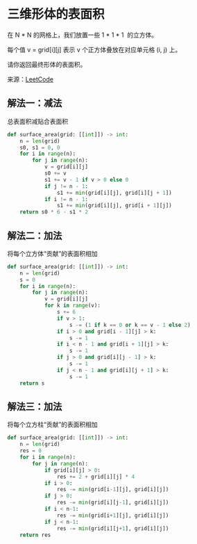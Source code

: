 # 三维形体的表面积
在 N * N 的网格上，我们放置一些 1 * 1 * 1  的立方体。

每个值 v = grid[i][j] 表示 v 个正方体叠放在对应单元格 (i, j) 上。

请你返回最终形体的表面积。

来源：[LeetCode](https://leetcode-cn.com/problems/surface-area-of-3d-shapes)

## 解法一：减法
总表面积减贴合表面积
```python
def surface_area(grid: [[int]]) -> int:
    n = len(grid)
    s0, s1 = 0, 0
    for i in range(n):
        for j in range(n):
            v = grid[i][j]
            s0 += v
            s1 += v - 1 if v > 0 else 0
            if j != n - 1:
                s1 += min(grid[i][j], grid[i][j + 1])
            if i != n - 1:
                s1 += min(grid[i][j], grid[i + 1][j])
    return s0 * 6 - s1 * 2
```

## 解法二：加法
将每个立方体“贡献”的表面积相加
```python
def surface_area(grid: [[int]]) -> int:
    n = len(grid)
    s = 0
    for i in range(n):
        for j in range(n):
            v = grid[i][j]
            for k in range(v):
                s += 6
                if v > 1:
                    s -= (1 if k == 0 or k == v - 1 else 2)
                if i > 0 and grid[i - 1][j] > k:
                    s -= 1
                if i < n - 1 and grid[i + 1][j] > k:
                    s -= 1
                if j > 0 and grid[i][j - 1] > k:
                    s -= 1
                if j < n - 1 and grid[i][j + 1] > k:
                    s -= 1
    return s
```

## 解法三：加法
将每个立方柱“贡献”的表面积相加
```python
def surface_area(grid: [[int]]) -> int:
    n = len(grid)
    res = 0
    for i in range(n):
        for j in range(n):
            if grid[i][j] > 0:
                res += 2 + grid[i][j] * 4
            if i > 0:
                res -= min(grid[i-1][j], grid[i][j])
            if j > 0:
                res -= min(grid[i][j-1], grid[i][j])
            if i < n-1:
                res -= min(grid[i+1][j], grid[i][j])
            if j < n-1:
                res -= min(grid[i][j+1], grid[i][j])
    return res
```